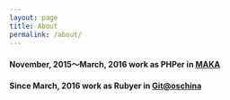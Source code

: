 ```yaml
---
layout: page
title: About
permalink: /about/
---
```


#### November, 2015～March, 2016 work as PHPer in [MAKA](https://maka.im)
#### Since March, 2016 work as Rubyer in [Git@oschina](https://gitee.com)

